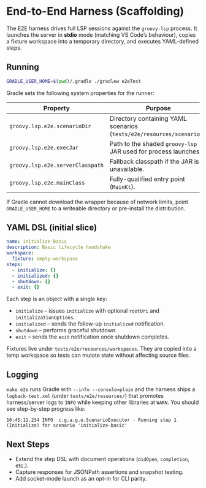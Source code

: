 # End-to-End Harness (Scaffolding)

The E2E harness drives full LSP sessions against the `groovy-lsp` process. It launches the server in **stdio** mode
(matching VS Code’s behaviour), copies a fixture workspace into a temporary directory, and executes YAML-defined steps.

## Running

```bash
GRADLE_USER_HOME=$(pwd)/.gradle ./gradlew e2eTest
```

Gradle sets the following system properties for the runner:

| Property                         | Purpose                                                                |
| -------------------------------- | ---------------------------------------------------------------------- |
| `groovy.lsp.e2e.scenarioDir`     | Directory containing YAML scenarios (`tests/e2e/resources/scenarios`). |
| `groovy.lsp.e2e.execJar`         | Path to the shaded `groovy-lsp` JAR used for process launches.         |
| `groovy.lsp.e2e.serverClasspath` | Fallback classpath if the JAR is unavailable.                          |
| `groovy.lsp.e2e.mainClass`       | Fully-qualified entry point (`MainKt`).                                |

If Gradle cannot download the wrapper because of network limits, point `GRADLE_USER_HOME` to a writeable directory or
pre-install the distribution.

## YAML DSL (initial slice)

```yaml
name: initialize-basic
description: Basic lifecycle handshake
workspace:
  fixture: empty-workspace
steps:
  - initialize: {}
  - initialized: {}
  - shutdown: {}
  - exit: {}
```

Each step is an object with a single key:

- `initialize` – issues `initialize` with optional `rootUri` and `initializationOptions`.
- `initialized` – sends the follow-up `initialized` notification.
- `shutdown` – performs graceful shutdown.
- `exit` – sends the `exit` notification once shutdown completes.

Fixtures live under `tests/e2e/resources/workspaces`. They are copied into a temp workspace so tests can mutate state
without affecting source files.

## Logging

`make e2e` runs Gradle with `--info --console=plain` and the harness ships a `logback-test.xml` (under
`tests/e2e/resources/`) that promotes harness/server logs to `INFO` while keeping other libraries at `WARN`. You should
see step-by-step progress like:

```
16:45:11.234 INFO  c.g.a.g.e.ScenarioExecutor - Running step 1 (Initialize) for scenario 'initialize-basic'
```

## Next Steps

- Extend the step DSL with document operations (`didOpen`, `completion`, etc.).
- Capture responses for JSONPath assertions and snapshot testing.
- Add socket-mode launch as an opt-in for CLI parity.
